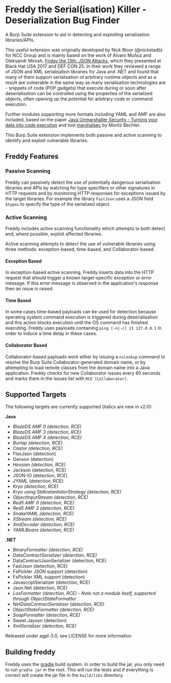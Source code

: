 # Freddy the Serial(isation) Killer  - Deserialization Bug Finder #
A Burp Suite extension to aid in detecting and exploiting serialisation libraries/APIs.

This useful extension was originally developed by Nick Bloor (@nickstadb) for NCC Group and is mainly based on the work of Alvaro Muñoz and Oleksandr Mirosh, [Friday the 13th: JSON Attacks](https://www.blackhat.com/us-17/briefings.html#friday-the-13th-json-attacks), which they presented at Black Hat USA 2017 and DEF CON 25. In their work they reviewed a range of JSON and XML serialisation libraries for Java and .NET and found that many of them support serialisation of arbitrary runtime objects and as a result are vulnerable in the same way as many serialisation technologies are - snippets of code (POP gadgets) that execute during or soon after deserialisation can be controlled using the properties of the serialized objects, often opening up the potential for arbitrary code or command execution.

Further modules supporting more formats including YAML and AMF are also included, based on the paper [Java Unmarshaller Security - Turning your data into code execution](https://github.com/mbechler/marshalsec/blob/master/marshalsec.pdf) and tool [marshalsec](https://github.com/mbechler/marshalsec) by Moritz Bechler.

This Burp Suite extension implements both passive and active scanning to identify and exploit vulnerable libraries.

## Freddy Features ##

### Passive Scanning ###
Freddy can passively detect the use of potentially dangerous serialisation libraries and APIs by watching for type specifiers or other signatures in HTTP requests and by monitoring HTTP responses for exceptions issued by the target libraries. For example the library `FastJson` uses a JSON field `$types` to specify the type of the serialized object.

### Active Scanning ###
Freddy includes active scanning functionality which attempts to both detect and, where possible, exploit affected libraries.

Active scanning attempts to detect the use of vulnerable libraries using three methods: exception-based, time-based, and Collaborator-based.

#### Exception Based ####
In exception-based active scanning, Freddy inserts data into the HTTP request that should trigger a known target-specific exception or error message. If this error message is observed in the application's response then an issue is raised.

#### Time Based ####
In some cases time-based payloads can be used for detection because operating system command execution is triggered during deserialisation and this action blocks execution until the OS command has finished executing. Freddy uses payloads containing `ping [-n|-c] 21 127.0.0.1` in order to induce a time delay in these cases.

#### Collaborator Based ####
Collaborator-based payloads work either by issuing a `nslookup` command to resolve the Burp Suite Collaborator-generated domain name, or by attempting to load remote classes from the domain name into a Java application. Freddy checks for new Collaborator issues every 60 seconds and marks them in the issues list with `RCE (Collaborator)`.

## Supported Targets ##
The following targets are currently supported (italics are new in v2.0):

**Java**

- *BlazeDS AMF 0 (detection, RCE)*
- *BlazeDS AMF 3 (detection, RCE)*
- *BlazeDS AMF X (detection, RCE)*
- *Burlap (detection, RCE)*
- *Castor (detection, RCE)*
- FlexJson (detection)
- Genson (detection)
- *Hessian (detection, RCE)*
- Jackson (detection, RCE)
- JSON-IO (detection, *RCE*)
- JYAML (detection, RCE)
- *Kryo (detection, RCE)*
- *Kryo using StdInstantiatorStrategy (detection, RCE)*
- *ObjectInputStream (detection, RCE)*
- *Red5 AMF 0 (detection, RCE)*
- *Red5 AMF 3 (detection, RCE)*
- *SnakeYAML (detection, RCE)*
- *XStream (detection, RCE)*
- *XmlDecoder (detection, RCE)*
- *YAMLBeans (detection, RCE)*

**.NET**

- *BinaryFormatter (detection, RCE)*
- *DataContractSerializer (detection, RCE)*
- DataContractJsonSerializer (detection, RCE)
- FastJson (detection, RCE)
- FsPickler JSON support (detection)
- FsPickler XML support (detection)
- JavascriptSerializer (detection, RCE)
- Json.Net (detection, RCE)
- *LosFormatter (detection, RCE) - Note not a module itself, supported through ObjectStateFormatter*
- *NetDataContractSerializer (detection, RCE)*
- *ObjectStateFormatter (detection, RCE)*
- *SoapFormatter (detection, RCE)*
- Sweet.Jayson (detection)
- *XmlSerializer (detection, RCE)*

Released under agpl-3.0, see LICENSE for more information

## Building freddy

Freddy uses the [gradle](https://www.gradle.org) build system. 
In order to build the jar, you only need to run `gradle jar` in the root. 
This will run the tests and if everything is correct will create the jar file in the `build/libs` directory.